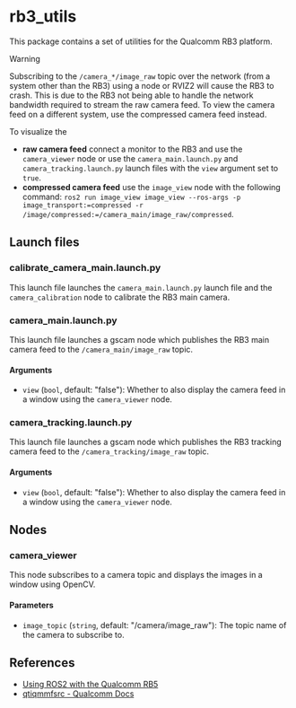# rb3_utils
This package contains a set of utilities for the Qualcomm RB3 platform.

> [!WARNING]
> Subscribing to the `/camera_*/image_raw` topic over the network (from a system other than the RB3) using a node or RVIZ2 will cause the RB3 to crash. This is due to the RB3 not being able to handle the network bandwidth required to stream the raw camera feed. To view the camera feed on a different system, use the compressed camera feed instead.

To visualize the
- **raw camera feed** connect a monitor to the RB3 and use the `camera_viewer` node or use the `camera_main.launch.py` and `camera_tracking.launch.py` launch files with the `view` argument set to `true`.
- **compressed camera feed** use the `image_view` node with the following command: `ros2 run image_view image_view --ros-args -p image_transport:=compressed -r /image/compressed:=/camera_main/image_raw/compressed`.

## Launch files
### calibrate_camera_main.launch.py
This launch file launches the `camera_main.launch.py` launch file and the `camera_calibration` node to calibrate the RB3 main camera.

### camera_main.launch.py
This launch file launches a gscam node which publishes the RB3 main camera feed to the `/camera_main/image_raw` topic.
#### Arguments
- `view` (`bool`, default: "false"): Whether to also display the camera feed in a window using the `camera_viewer` node.

### camera_tracking.launch.py
This launch file launches a gscam node which publishes the RB3 tracking camera feed to the `/camera_tracking/image_raw` topic.
#### Arguments
- `view` (`bool`, default: "false"): Whether to also display the camera feed in a window using the `camera_viewer` node.

## Nodes
### camera_viewer
This node subscribes to a camera topic and displays the images in a window using OpenCV.
#### Parameters
- `image_topic` (`string`, default: "/camera/image_raw"): The topic name of the camera to subscribe to.

## References
- [Using ROS2 with the Qualcomm RB5](https://gist.github.com/stephendade/277f4d3d02bff565f393306c06ef570f)
- [qtiqmmfsrc - Qualcomm Docs](https://docs.qualcomm.com/bundle/publicresource/topics/80-70014-50/qtiqmmfsrc.html)
